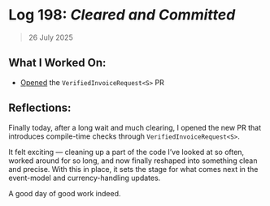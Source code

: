 # Log 198: _Cleared and Committed_

> 26 July 2025

## What I Worked On:

- [Opened](https://github.com/lightningdevkit/rust-lightning/pull/3964) the
  `VerifiedInvoiceRequest<S>` PR

## Reflections:

Finally today, after a long wait and much clearing, I opened the new PR that
introduces compile-time checks through `VerifiedInvoiceRequest<S>`.

It felt exciting — cleaning up a part of the code I’ve looked at so often,
worked around for so long, and now finally reshaped into something clean and
precise. With this in place, it sets the stage for what comes next in the
event-model and currency-handling updates.

A good day of good work indeed.
